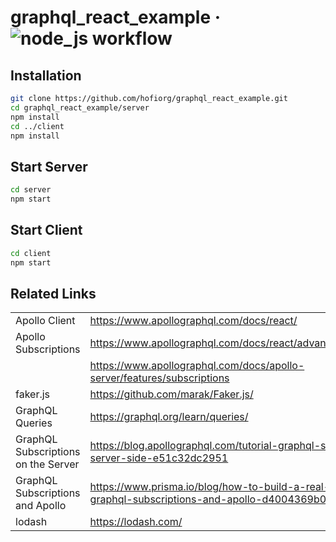 # graphql_react_example &middot; ![node_js workflow](https://github.com/hofiorg/graphql_react_example/actions/workflows/node.js.yml/badge.svg)

## Installation

```bash
git clone https://github.com/hofiorg/graphql_react_example.git
cd graphql_react_example/server
npm install
cd ../client
npm install
```

## Start Server

```bash
cd server
npm start
```

## Start Client

```bash
cd client
npm start
```

## Related Links

|                                     |                                                                                                               |
| ----------------------------------- | ------------------------------------------------------------------------------------------------------------- |
| Apollo Client                       | <https://www.apollographql.com/docs/react/>                                                                   |
| Apollo Subscriptions                | <https://www.apollographql.com/docs/react/advanced/subscriptions>                                             |
|                                     | <https://www.apollographql.com/docs/apollo-server/features/subscriptions>                                     |                                
| faker.js                            | <https://github.com/marak/Faker.js/>                                                                          |
| GraphQL Queries                     | <https://graphql.org/learn/queries/>                                                                          |
| GraphQL Subscriptions on the Server | <https://blog.apollographql.com/tutorial-graphql-subscriptions-server-side-e51c32dc2951>                      |
| GraphQL Subscriptions and Apollo    | <https://www.prisma.io/blog/how-to-build-a-real-time-chat-with-graphql-subscriptions-and-apollo-d4004369b0d4> |
| lodash                              | <https://lodash.com/>                                                                                         |
